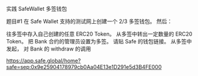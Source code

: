 实践 SafeWallet 多签钱包

题目#1
在 Safe Wallet 支持的测试网上创建一个 2/3 多签钱包。
然后：

往多签中存入自己创建的任意 ERC20 Token。
从多签中转出一定数量的 ERC20 Token。
把 Bank 合约的管理员设置为多签。
请贴 Safe 的钱包链接。
从多签中发起， 对 Bank 的 withdraw 的调用

https://app.safe.global/home?safe=sep:0x9e25904178979cb0Aa04E13e1D291e5d3B4FE000
